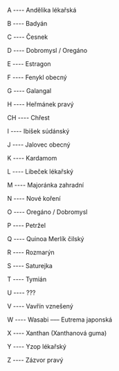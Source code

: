 A ----
    Andělika lékařská

B ----
    Badyán


C ----
    Česnek


D ----
    Dobromysl / Oregáno


E ----
    Estragon


F ----
    Fenykl obecný


G ----
    Galangal


H ----
    Heřmánek pravý


CH ----
    Chřest


I ----
    Ibišek súdánský


J ----
    Jalovec obecný


K ----
    Kardamom


L ----
    Libeček lékařský


M ----
    Majoránka zahradní


N ----
    Nové koření


O ----
    Oregáno / Dobromysl


P ----
    Petržel


Q ----
    Quinoa Merlík čilský


R ----
    Rozmarýn


S ----
    Saturejka


T ----
    Tymián


U ----
    ???


V ----
    Vavřín vznešený


W ----
    Wasabi ––– Eutrema japonská


X ----
    Xanthan (Xanthanová guma)


Y ----
    Yzop lékařský


Z ----
    Zázvor pravý
